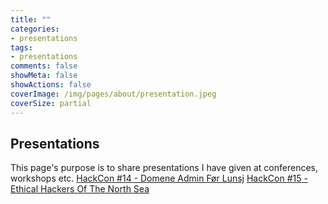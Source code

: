 ```yaml
---
title: ""
categories:
- presentations
tags:
- presentations
comments: false
showMeta: false
showActions: false
coverImage: /img/pages/about/presentation.jpeg
coverSize: partial
---
```

## Presentations
This page's purpose is to share presentations I have given at conferences, workshops etc.
[HackCon #14 - Domene Admin Før Lunsj](/preso/HackCon14-DomeneAdminForLunsj.pdf)
[HackCon #15 - Ethical Hackers Of The North Sea](/preso/HackCon15-EthicalHackerOfTheNorthSea.pdf)

